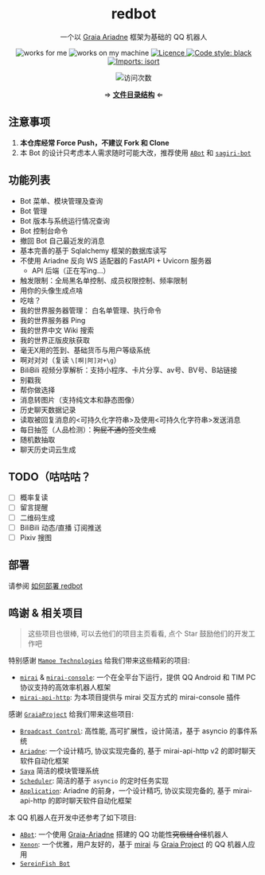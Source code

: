 <div align="center">

# redbot

一个以 [Graia Ariadne](https://github.com/GraiaProject/Ariadne) 框架为基础的 QQ 机器人

</div>

<p align="center">
  <img src="https://img.shields.io/badge/works-for%20me-yellow" alt="works for me" />
  <img src="https://img.shields.io/badge/works-on%20my%20machine-green" alt="works on my machine" />
  <a href="https://github.com/Redlnn/redbot/blob/master/LICENSE">
    <img src="https://img.shields.io/github/license/Redlnn/redbot" alt="Licence" />
  </a>
  <a href="https://github.com/psf/black">
    <img src="https://img.shields.io/badge/code%20style-black-000000.svg" alt="Code style: black" />
  </a>
  <a href="https://pycqa.github.io/isort/">
    <img src="https://img.shields.io/badge/%20imports-isort-%231674b1?style=flat&labelColor=ef8336" alt="Imports: isort" />
  </a>
</p>

<p align="center">
  <img src="https://count.getloli.com/get/@Redlnn-redbot?theme=rule34" alt="访问次数" />
</p>

<p align="center">⇒ <a href="./FILES.md"><b>文件目录结构</b></a> ⇐</p>

## 注意事项

1. **本仓库经常 Force Push，不建议 Fork 和 Clone**
2. 本 Bot 的设计只考虑本人需求随时可能大改，推荐使用 [`ABot`](https://github.com/djkcyl/ABot-Graia/) 和 [`sagiri-bot`](https://github.com/SAGIRI-kawaii/sagiri-bot)

## 功能列表

- Bot 菜单、模块管理及查询
- Bot 管理
- Bot 版本与系统运行情况查询
- Bot 控制台命令
- 撤回 Bot 自己最近发的消息
- 基本完善的基于 Sqlalchemy 框架的数据库读写
- 不使用 Ariadne 反向 WS 适配器的 FastAPI + Uvicorn 服务器
  - API 后端（正在写ing...）
- 触发限制：全局黑名单控制、成员权限控制、频率限制
- 用你的头像生成点啥
- 吃啥？
- 我的世界服务器管理： 白名单管理、执行命令
- 我的世界服务器 Ping
- 我的世界中文 Wiki 搜索
- 我的世界正版皮肤获取
- 毫无X用的签到、基础货币与用户等级系统
- 啊对对对（复读 `\[啊|阿]对+\g`）
- BiliBili 视频分享解析：支持小程序、卡片分享、av号、BV号、B站链接
- 别戳我
- 帮你做选择
- 消息转图片（支持纯文本和静态图像）
- 历史聊天数据记录
- 读取被回复消息的<可持久化字符串>及使用<可持久化字符串>发送消息
- 每日抽签（人品检测）：~~狗屁不通的签文生成~~
- 随机数抽取
- 聊天历史词云生成

## TODO（咕咕咕？

- [ ] 概率复读
- [ ] 留言提醒
- [ ] 二维码生成
- [ ] BiliBili 动态/直播 订阅推送
- [ ] Pixiv 搜图

## 部署

请参阅 [如何部署 redbot](https://github.com/Redlnn/redbot/wiki/%E5%A6%82%E4%BD%95%E9%83%A8%E7%BD%B2-redbot)

## 鸣谢 & 相关项目

> 这些项目也很棒, 可以去他们的项目主页看看, 点个 Star 鼓励他们的开发工作吧

特别感谢 [`Mamoe Technologies`](https://github.com/mamoe) 给我们带来这些精彩的项目:

- [`mirai`](https://github.com/mamoe/mirai) & [`mirai-console`](https://github.com/mamoe/mirai-console): 一个在全平台下运行，提供 QQ Android 和 TIM PC 协议支持的高效率机器人框架
- [`mirai-api-http`](https://github.com/project-mirai/mirai-api-http): 为本项目提供与 mirai 交互方式的 mirai-console 插件

感谢 [`GraiaProject`](https://github.com/GraiaProject) 给我们带来这些项目:

- [`Broadcast Control`](https://github.com/GraiaProject/BroadcastControl): 高性能, 高可扩展性，设计简洁，基于 asyncio 的事件系统
- [`Ariadne`](https://github.com/GraiaProject/Ariadne): 一个设计精巧, 协议实现完备的, 基于 mirai-api-http v2 的即时聊天软件自动化框架
- [`Saya`](https://github.com/GraiaProject/Saya) 简洁的模块管理系统
- [`Scheduler`](https://github.com/GraiaProject/Scheduler): 简洁的基于 `asyncio` 的定时任务实现
- [`Application`](https://github.com/GraiaProject/Application): Ariadne 的前身，一个设计精巧, 协议实现完备的, 基于 mirai-api-http 的即时聊天软件自动化框架

本 QQ 机器人在开发中还参考了如下项目:

- [`ABot`](https://github.com/djkcyl/ABot-Graia/): 一个使用 [Graia-Ariadne](https://github.com/GraiaProject/Ariadne) 搭建的 QQ 功能性~~究极缝合怪~~机器人
- [`Xenon`](https://github.com/McZoo/Xenon): 一个优雅，用户友好的，基于 [mirai](https://github.com/mamoe/mirai) 与 [Graia Project](https://github.com/GraiaProject/) 的 QQ 机器人应用
- [`SereinFish Bot`](https://github.com/coide-SaltedFish/SereinFish)

